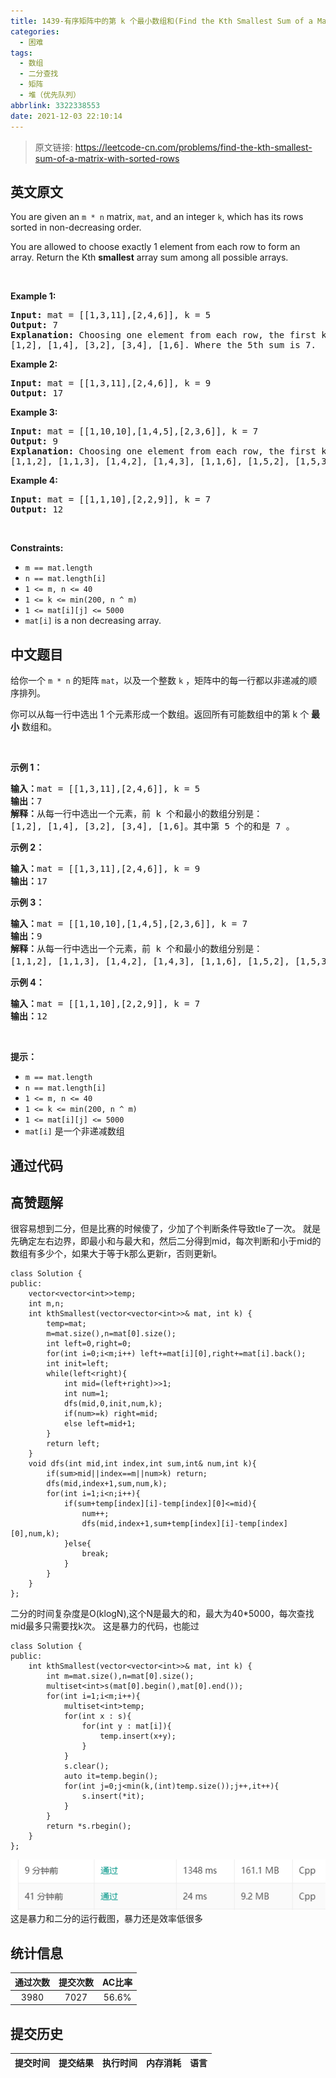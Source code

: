 ```yaml
---
title: 1439-有序矩阵中的第 k 个最小数组和(Find the Kth Smallest Sum of a Matrix With Sorted Rows)
categories:
  - 困难
tags:
  - 数组
  - 二分查找
  - 矩阵
  - 堆（优先队列）
abbrlink: 3322338553
date: 2021-12-03 22:10:14
---
```


> 原文链接: https://leetcode-cn.com/problems/find-the-kth-smallest-sum-of-a-matrix-with-sorted-rows


## 英文原文
<div><p>You are given an&nbsp;<code>m&nbsp;* n</code>&nbsp;matrix,&nbsp;<code>mat</code>, and an integer <code>k</code>,&nbsp;which&nbsp;has its rows sorted in non-decreasing&nbsp;order.</p>

<p>You are allowed to choose exactly 1 element from each row to form an array.&nbsp;Return the Kth <strong>smallest</strong> array sum among all possible arrays.</p>

<p>&nbsp;</p>
<p><strong>Example 1:</strong></p>

<pre>
<strong>Input:</strong> mat = [[1,3,11],[2,4,6]], k = 5
<strong>Output:</strong> 7
<strong>Explanation: </strong>Choosing one element from each row, the first k smallest sum are:
[1,2], [1,4], [3,2], [3,4], [1,6]. Where the 5th sum is 7.  </pre>

<p><strong>Example 2:</strong></p>

<pre>
<strong>Input:</strong> mat = [[1,3,11],[2,4,6]], k = 9
<strong>Output:</strong> 17
</pre>

<p><strong>Example 3:</strong></p>

<pre>
<strong>Input:</strong> mat = [[1,10,10],[1,4,5],[2,3,6]], k = 7
<strong>Output:</strong> 9
<strong>Explanation:</strong> Choosing one element from each row, the first k smallest sum are:
[1,1,2], [1,1,3], [1,4,2], [1,4,3], [1,1,6], [1,5,2], [1,5,3]. Where the 7th sum is 9.  
</pre>

<p><strong>Example 4:</strong></p>

<pre>
<strong>Input:</strong> mat = [[1,1,10],[2,2,9]], k = 7
<strong>Output:</strong> 12
</pre>

<p>&nbsp;</p>
<p><strong>Constraints:</strong></p>

<ul>
	<li><code>m == mat.length</code></li>
	<li><code>n == mat.length[i]</code></li>
	<li><code>1 &lt;= m, n &lt;= 40</code></li>
	<li><code>1 &lt;= k &lt;= min(200, n ^&nbsp;m)</code></li>
	<li><code>1 &lt;= mat[i][j] &lt;= 5000</code></li>
	<li><code>mat[i]</code> is a non decreasing array.</li>
</ul>
</div>

## 中文题目
<div><p>给你一个 <code>m&nbsp;* n</code> 的矩阵 <code>mat</code>，以及一个整数 <code>k</code> ，矩阵中的每一行都以非递减的顺序排列。</p>

<p>你可以从每一行中选出 1 个元素形成一个数组。返回所有可能数组中的第 k 个 <strong>最小</strong> 数组和。</p>

<p>&nbsp;</p>

<p><strong>示例 1：</strong></p>

<pre><strong>输入：</strong>mat = [[1,3,11],[2,4,6]], k = 5
<strong>输出：</strong>7
<strong>解释：</strong>从每一行中选出一个元素，前 k 个和最小的数组分别是：
[1,2], [1,4], [3,2], [3,4], [1,6]。其中第 5 个的和是 7 。  </pre>

<p><strong>示例 2：</strong></p>

<pre><strong>输入：</strong>mat = [[1,3,11],[2,4,6]], k = 9
<strong>输出：</strong>17
</pre>

<p><strong>示例 3：</strong></p>

<pre><strong>输入：</strong>mat = [[1,10,10],[1,4,5],[2,3,6]], k = 7
<strong>输出：</strong>9
<strong>解释：</strong>从每一行中选出一个元素，前 k 个和最小的数组分别是：
[1,1,2], [1,1,3], [1,4,2], [1,4,3], [1,1,6], [1,5,2], [1,5,3]。其中第 7 个的和是 9 。 
</pre>

<p><strong>示例 4：</strong></p>

<pre><strong>输入：</strong>mat = [[1,1,10],[2,2,9]], k = 7
<strong>输出：</strong>12
</pre>

<p>&nbsp;</p>

<p><strong>提示：</strong></p>

<ul>
	<li><code>m == mat.length</code></li>
	<li><code>n == mat.length[i]</code></li>
	<li><code>1 &lt;= m, n &lt;= 40</code></li>
	<li><code>1 &lt;= k &lt;= min(200, n ^&nbsp;m)</code></li>
	<li><code>1 &lt;= mat[i][j] &lt;= 5000</code></li>
	<li><code>mat[i]</code> 是一个非递减数组</li>
</ul>
</div>

## 通过代码
<RecoDemo>
</RecoDemo>


## 高赞题解
很容易想到二分，但是比赛的时候傻了，少加了个判断条件导致tle了一次。
就是先确定左右边界，即最小和与最大和，然后二分得到mid，每次判断和小于mid的数组有多少个，如果大于等于k那么更新r，否则更新l。
```
class Solution {
public:
    vector<vector<int>>temp;
    int m,n;
    int kthSmallest(vector<vector<int>>& mat, int k) {
        temp=mat;
        m=mat.size(),n=mat[0].size();
        int left=0,right=0;
        for(int i=0;i<m;i++) left+=mat[i][0],right+=mat[i].back();
        int init=left;
        while(left<right){
            int mid=(left+right)>>1;
            int num=1;
            dfs(mid,0,init,num,k);
            if(num>=k) right=mid;
            else left=mid+1;
        }
        return left;
    }
    void dfs(int mid,int index,int sum,int& num,int k){
        if(sum>mid||index==m||num>k) return;
        dfs(mid,index+1,sum,num,k);
        for(int i=1;i<n;i++){
            if(sum+temp[index][i]-temp[index][0]<=mid){
                num++;
                dfs(mid,index+1,sum+temp[index][i]-temp[index][0],num,k);
            }else{
                break;
            }
        }
    }
};
```
二分的时间复杂度是O(klogN),这个N是最大的和，最大为40*5000，每次查找mid最多只需要找k次。
这是暴力的代码，也能过
```
class Solution {
public:
    int kthSmallest(vector<vector<int>>& mat, int k) {
        int m=mat.size(),n=mat[0].size();
        multiset<int>s(mat[0].begin(),mat[0].end());
        for(int i=1;i<m;i++){
            multiset<int>temp;
            for(int x : s){
                for(int y : mat[i]){
                    temp.insert(x+y);
                }
            }
            s.clear();
            auto it=temp.begin();
            for(int j=0;j<min(k,(int)temp.size());j++,it++){
                s.insert(*it);
            }
        }
        return *s.rbegin();
    }
};
```
![000.png](../images/find-the-kth-smallest-sum-of-a-matrix-with-sorted-rows-0.png)
这是暴力和二分的运行截图，暴力还是效率低很多



## 统计信息
| 通过次数 | 提交次数 | AC比率 |
| :------: | :------: | :------: |
|    3980    |    7027    |   56.6%   |

## 提交历史
| 提交时间 | 提交结果 | 执行时间 |  内存消耗  | 语言 |
| :------: | :------: | :------: | :--------: | :--------: |
